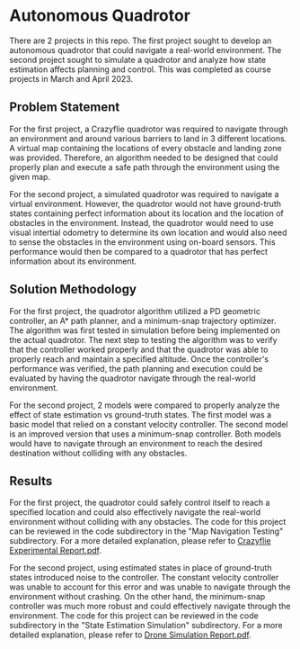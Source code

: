 # Autonomous Quadrotor
There are 2 projects in this repo. The first project sought to develop an autonomous quadrotor that could navigate a real-world environment. The second project sought to simulate a quadrotor and analyze how state estimation affects planning and control. This was completed as course projects in March and April 2023.

## Problem Statement
For the first project, a Crazyflie quadrotor was required to navigate through an environment and around various barriers to land in 3 different locations. A virtual map containing the locations of every obstacle and landing zone was provided. Therefore, an algorithm needed to be designed that could properly plan and execute a safe path through the environment using the given map.

For the second project, a simulated quadrotor was required to navigate a virtual environment. However, the quadrotor would not have ground-truth states containing perfect information about its location and the location of obstacles in the environment. Instead, the quadrotor would need to use visual intertial odometry to determine its own location and would also need to sense the obstacles in the environment using on-board sensors. This performance would then be compared to a quadrotor that has perfect information about its environment.

## Solution Methodology
For the first project, the quadrotor algorithm utilized a PD geometric controller, an A* path planner, and a minimum-snap trajectory optimizer. The algorithm was first tested in simulation before being implemented on the actual quadrotor. The next step to testing the algorithm was to verify that the controller worked properly and that the quadrotor was able to properly reach and maintain a specified altitude. Once the controller's performance was verified, the path planning and execution could be evaluated by having the quadrotor navigate through the real-world environment.

For the second project, 2 models were compared to properly analyze the effect of state estimation vs ground-truth states. The first model was a basic model that relied on a constant velocity controller. The second model is an improved version that uses a minimum-snap controller. Both models would have to navigate through an environment to reach the desired destination without colliding with any obstacles.

## Results
For the first project, the quadrotor could safely control itself to reach a specified location and could also effectively navigate the real-world environment without colliding with any obstacles. The code for this project can be reviewed in the code subdirectory in the "Map Navigation Testing" subdirectory. For a more detailed explanation, please refer to [Crazyflie Experimental Report.pdf](https://github.com/cyoo28/autonomous-quadrotor/blob/main/Map%20Navigation%20Testing/Crazyflie%20Experimental%20Report.pdf). 

For the second project, using estimated states in place of ground-truth states introduced noise to the controller. The constant velocity controller was unable to account for this error and was unable to navigate through the environment without crashing. On the other hand, the minimum-snap controller was much more robust and could effectively navigate through the environment. The code for this project can be reviewed in the code subdirectory in the "State Estimation Simulation" subdirectory. For a more detailed explanation, please refer to [Drone Simulation Report.pdf](https://github.com/cyoo28/autonomous-quadrotor/blob/main/State%20Estimation%20Simulation/Drone%20Simulation%20Report.pdf).

